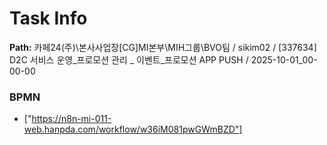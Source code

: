 # Task Info

**Path:** 카페24(주)\본사사업장\[CG]MI본부\MIH그룹\BVO팀 / sikim02 / [337634] D2C 서비스 운영_프로모션 관리 _ 이벤트_프로모션 APP PUSH / 2025-10-01_00-00-00

### BPMN
- ["https://n8n-mi-011-web.hanpda.com/workflow/w36iM081pwGWmBZD"]

